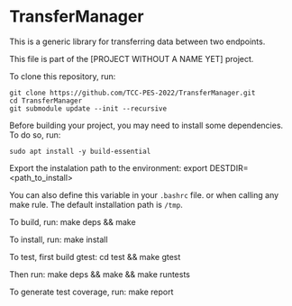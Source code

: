 # TransferManager

This is a generic library for transferring data between two endpoints.

This file is part of the [PROJECT WITHOUT A NAME YET] project. 

To clone this repository, run:

    git clone https://github.com/TCC-PES-2022/TransferManager.git
    cd TransferManager
    git submodule update --init --recursive

Before building your project, you may need to install some dependencies. To do so, run:

    sudo apt install -y build-essential

Export the instalation path to the environment:
    export DESTDIR=<path_to_install>

You can also define this variable in your `.bashrc` file. or when calling any make rule. The default installation path is `/tmp`.

To build, run:
    make deps && make

To install, run:
    make install

To test, first build gtest:
    cd test && make gtest

Then run:
    make deps && make && make runtests

To generate test coverage, run:
    make report